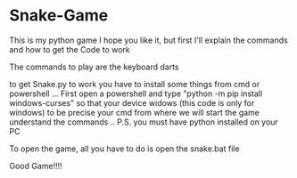 # Snake-Game

This is my python game I hope you like it, but first I'll explain the commands and how to get the Code to work

The commands to play are the keyboard darts

to get Snake.py to work you have to install some things from cmd or powershell ... First open a powershell and type "python -m pip install windows-curses" so that your device widows (this code is only for windows) to be precise your cmd from where we will start the game understand the commands ..
P.S. you must have python installed on your PC

To open the game, all you have to do is open the snake.bat file

Good Game!!!!
